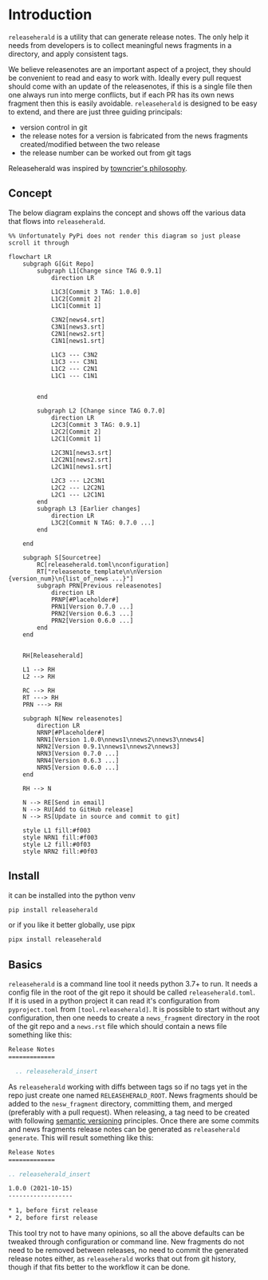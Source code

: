 # Introduction

`releaseherald` is a utility that can generate release notes. The only help it needs from
developers is to collect meaningful news fragments in a directory, and apply consistent tags.

We believe releasenotes are an important aspect of a project, they should be convenient to read and easy to work with.
Ideally every pull request should come with an update of the releasenotes, if this
is a single file then one always run into merge conflicts, but if each PR has its own news fragment then this is easily
avoidable. `releaseherald` is designed to be easy to extend, and there are just three guiding principals:

- version control in git
- the release notes for a version is fabricated from the news fragments created/modified between the two release
- the release number can be worked out from git tags

Releaseherald was inspired by [towncrier's philosophy](https://github.com/twisted/towncrier#Philosophy).
    

## Concept

The below diagram explains the concept and shows off the various data that flows into `releaseherald`.

```mermaid
%% Unfortunately PyPi does not render this diagram so just please scroll it through

flowchart LR
    subgraph G[Git Repo]
        subgraph L1[Change since TAG 0.9.1]
            direction LR

            L1C3[Commit 3 TAG: 1.0.0]
            L1C2[Commit 2]
            L1C1[Commit 1]

            C3N2[news4.srt]
            C3N1[news3.srt]
            C2N1[news2.srt]
            C1N1[news1.srt]

            L1C3 --- C3N2
            L1C3 --- C3N1
            L1C2 --- C2N1
            L1C1 --- C1N1


        end

        subgraph L2 [Change since TAG 0.7.0]
            direction LR
            L2C3[Commit 3 TAG: 0.9.1]
            L2C2[Commit 2]
            L2C1[Commit 1]

            L2C3N1[news3.srt]
            L2C2N1[news2.srt]
            L2C1N1[news1.srt]

            L2C3 --- L2C3N1
            L2C2 --- L2C2N1
            L2C1 --- L2C1N1
        end
        subgraph L3 [Earlier changes]
            direction LR
            L3C2[Commit N TAG: 0.7.0 ...]
        end

    end

    subgraph S[Sourcetree]
        RC[releaseherald.toml\nconfiguration]
        RT["releasenote_template\n\nVersion {version_num}\n{list_of_news ...}"]
        subgraph PRN[Previous releasenotes]
            direction LR
            PRNP[#Placeholder#]
            PRN1[Version 0.7.0 ...]
            PRN2[Version 0.6.3 ...]
            PRN2[Version 0.6.0 ...]
        end
    end


    RH[Releaseherald]

    L1 --> RH
    L2 --> RH

    RC --> RH
    RT ---> RH
    PRN ---> RH

    subgraph N[New releasenotes]
        direction LR
        NRNP[#Placeholder#]
        NRN1[Version 1.0.0\nnews1\nnews2\nnews3\nnews4]
        NRN2[Version 0.9.1\nnews1\nnews2\nnews3]
        NRN3[Version 0.7.0 ...]
        NRN4[Version 0.6.3 ...]
        NRN5[Version 0.6.0 ...]
    end

    RH --> N

    N --> RE[Send in email]
    N --> RU[Add to GitHub release]
    N --> RS[Update in source and commit to git]

    style L1 fill:#f003
    style NRN1 fill:#f003
    style L2 fill:#0f03
    style NRN2 fill:#0f03

```

## Install

it can be installed into the python venv

```sh
pip install releaseherald
```

or if you like it better globally, use pipx

```sh
pipx install releaseherald
```

## Basics

`releaseherald` is a command line tool it needs python 3.7+ to run. It needs a config file in the root of the git repo
it should be called `releaseherald.toml`. If it is used in a python project it can read it's configuration
from `pyproject.toml` from `[tool.releaseherald]`. It is possible to start without any configuration, then one needs to
create a `news_fragment` directory in the root of the git repo and a `news.rst` file which should contain a news file
something like this:

```rst
Release Notes
=============

  .. releaseherald_insert
```

As `releaseherald` working with diffs between tags so if no tags yet in the repo just create one
named `RELEASEHERALD_ROOT`. News fragments should be added to the `nesw_fragment` directory, committing them, and
merged (preferably with a pull request). When releasing, a tag need to be created with
following [semantic versioning](https://semver.org/) principles. Once there are some commits and news fragments release
notes can be generated as `releaseherald generate`. This will result something like this:

```rst
Release Notes
=============

.. releaseherald_insert

1.0.0 (2021-10-15)
------------------

* 1, before first release
* 2, before first release
```

This tool try not to have many opinions, so all the above defaults can be tweaked through configuration or command line.
New fragments do not need to be removed between releases, no need to commit the generated release notes either,
as `releaseherald`
works that out from git history, though if that fits better to the workflow it can be done.
